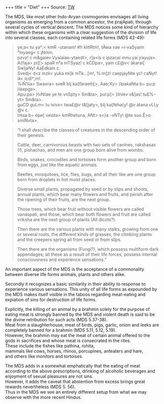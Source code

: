 +++
title = "Diet"
+++
Source: [TW](https://www.oocities.org/somasushma/manu.html)

The MDS, like most other Indo-Aryan cosmogonies envisages all living organisms as emerging from a common ancestor, the prajApati, through several cycles of vertical descent. The MDS notices some kind of hierarchy within which these organisms with a clear suggestion of the division of life into several classes, each containing related life forms (MDS 42-49):

> ye;a< tu ya†;< kmR -utanam! #h kIitRtm!, tÄwa vae =i-xaSyaim ³myaeg< c jNmin.  
pzvz! c m&gaíev Vyalaíae-ytaedt>, r]a<is c ipzacaí mnu:yaí jrayuja>.  
A{faja> pi][> spaR n³a mTSyaz! c kCDpa>, yain c£@v< àkarai[ SwljaNy! AaEdkain c.  
Svedj< d<z mzk< yuka mi]k mTk…[m!, %:m[z! caepjayNte yc! caNyt! ik< icdI†;m!.  
%iÑ¾a> Swavra> sveR bIj ka{fàraeih[>, Aae;Xy> )lpakaNta b÷ pu:p )laepga>.  
Apu:pa> )lvNtae ye te vnSpty> Sm&ta>, pui:p[> )ilníev v&]as! tu£%-yt> Sm&ta>.  
guCD guLm< tu ivivx< twa£@v t&[jaty>, bIj ka{féha{y! @v àtana vLLy @v c.  
tmsa b÷ épe[ veiòta> kmRhetuna, ANt> s<}a -vNTy! @te suo Ê>o smiNvta>.



> “I shall describe the classes of creatures in the descending order of their genesis. 
> 
> Cattle, deer, carnivorous beasts with two sets of canines, rakshasas (!), pishachas, and men are one group born alive from wombs. 
> 
> Birds, snakes, crocodiles and tortoises form another group and born from eggs, just like the aquatic animals. 
> 
> Beetles, mosquitoes, lice, flies, bugs, and all their like are one group born from droplets in hot moist places. 
> 
> Diverse small plants, propagated by seed or by slips and shoots, annual plants, which bear many flowers and fruits, and perish after the ripening of their fruits, are the next group. 
> 
> Those trees, which bear fruit without visible flowers are called vanaspati, and those, which bear both flowers and fruit are called vriksha are the next group of plants (All dicots?). 
> 
> Then there are the various plants with many stalks, growing from one or several roots, the different kinds of grasses, the climbing plants and the creepers spring all from seed or from slips. 
> 
> Then there are the organisms (Fungi?), which possess multiform dark appendages; all these as a result of their life forces, possess internal consciousness and experience sensations.”



An important aspect of the MDS is the acceptance of a commonality between diverse life forms animals, plants and others alike. 

Secondly it recognizes a basic similarity in their ability to response to experience various sensations. This unity of all life forms as expounded by the MDS makes itself visible in the taboos regarding meat-eating and expiation of sins for destruction of life forms. 

Explicitly, the killing of an animal by a brahmin solely for the purpose of eating meat is strongly banned by the MDS and violent death is said to be the divine retribution for such acts (MDS 5.37-38).  
Meat from a slaughterhouse, meat of birds, pigs, garlic, onion and leeks are completely banned for a brahmin (MDS 5.11, 5.12, 5.19).  
However, the brahmin may eat the meat of certain animal offered to the gods in sacrifices and whose meat is consecrated in the rites.  
These include the fishes like pathina, rohita,  
mammals like cows, horses, rhinos, porcupines, anteaters and hare,  
and others like monitors and tortoises. 

The MDS adds in a somewhat emphatically that the eating of meat according to the above prescriptions, drinking of alcoholic beverages and enjoyment of sexual pleasures are not sins.  
However, it adds the caveat that abstention from excess brings great rewards nevertheless (MDS 5. 56).  
Thus in the MDS we see an entirely different setup from what we may observe with the more recent Hindus.